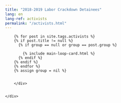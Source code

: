 ```yaml
---
title: "2018-2019 Labor Crackdown Detainees"
lang: en
lang-ref: activists
permalink: "/activists.html"
---
```


<div class="container">
    <div class="row justify-content-center">
        <div class="col-md-8">
            
            
        {% for post in site.tags.activists %}
        {% if post.title != null %}
          {% if group == null or group == post.group %}
         
            {% include main-loop-card.html %}
          {% endif %}
        {% endif %}
        {% endfor %}
        {% assign group = nil %}
        

        </div>
        
        
    </div>
</div>
